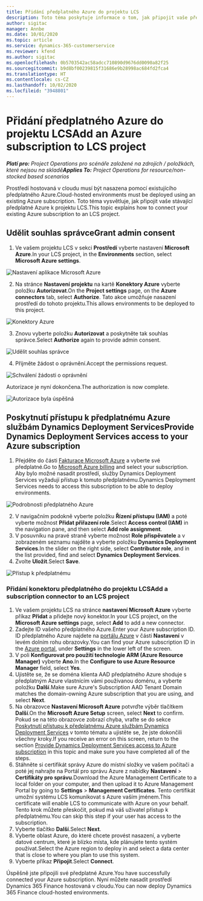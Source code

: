 ```yaml
---
title: Přidání předplatného Azure do projektu LCS
description: Toto téma poskytuje informace o tom, jak připojit vaše předplatné Azure k projektu LCS.
author: sigitac
manager: Annbe
ms.date: 10/01/2020
ms.topic: article
ms.service: dynamics-365-customerservice
ms.reviewer: kfend
ms.author: sigitac
ms.openlocfilehash: 0b5703542ac58adcc710890d9676dd0090a82f25
ms.sourcegitcommit: b9d8bf00239815f31686e9b28998ac684fd2fca4
ms.translationtype: HT
ms.contentlocale: cs-CZ
ms.lasthandoff: 10/02/2020
ms.locfileid: "3948801"
---
```

# <a name="add-an-azure-subscription-to-lcs-project"></a><span data-ttu-id="682ed-103">Přidání předplatného Azure do projektu LCS</span><span class="sxs-lookup"><span data-stu-id="682ed-103">Add an Azure subscription to LCS project</span></span>

<span data-ttu-id="682ed-104">_**Platí pro:** Project Operations pro scénáře založené na zdrojích / položkách, které nejsou na skladě_</span><span class="sxs-lookup"><span data-stu-id="682ed-104">_**Applies To:** Project Operations for resource/non-stocked based scenarios_</span></span>

<span data-ttu-id="682ed-105">Prostředí hostovaná v cloudu musí být nasazena pomocí existujícího předplatného Azure.</span><span class="sxs-lookup"><span data-stu-id="682ed-105">Cloud-hosted environments must be deployed using an existing Azure subscription.</span></span> <span data-ttu-id="682ed-106">Toto téma vysvětluje, jak připojit vaše stávající předplatné Azure k projektu LCS.</span><span class="sxs-lookup"><span data-stu-id="682ed-106">This topic explains how to connect your existing Azure subscription to an LCS project.</span></span> 

## <a name="grant-admin-consent"></a><span data-ttu-id="682ed-107">Udělit souhlas správce</span><span class="sxs-lookup"><span data-stu-id="682ed-107">Grant admin consent</span></span>

1. <span data-ttu-id="682ed-108">Ve vašem projektu LCS v sekci **Prostředí** vyberte nastavení **Microsoft Azure**.</span><span class="sxs-lookup"><span data-stu-id="682ed-108">In your LCS project, in the **Environments** section, select **Microsoft Azure settings**.</span></span>

![Nastavení aplikace Microsoft Azure](./media/1MicrosoftAzureSettings.png)

2. <span data-ttu-id="682ed-110">Na stránce **Nastavení projektu** na kartě **Konektory Azure** vyberte položku **Autorizovat**.</span><span class="sxs-lookup"><span data-stu-id="682ed-110">On the **Project settings** page, on the **Azure connectors** tab, select **Authorize**.</span></span> <span data-ttu-id="682ed-111">Tato akce umožňuje nasazení prostředí do tohoto projektu.</span><span class="sxs-lookup"><span data-stu-id="682ed-111">This allows environments to be deployed to this project.</span></span>

![Konektory Azure](./media/2AzureConnectors.png)

3. <span data-ttu-id="682ed-113">Znovu vyberte položku **Autorizovat** a poskytněte tak souhlas správce.</span><span class="sxs-lookup"><span data-stu-id="682ed-113">Select **Authorize** again to provide admin consent.</span></span>

![Udělit souhlas správce](./media/3GrantAdminConsent.png)

4. <span data-ttu-id="682ed-115">Přijměte žádost o oprávnění.</span><span class="sxs-lookup"><span data-stu-id="682ed-115">Accept the permissions request.</span></span>

![Schválení žádosti o oprávnění](./media/4AcceptPermissionRequest.png)

<span data-ttu-id="682ed-117">Autorizace je nyní dokončena.</span><span class="sxs-lookup"><span data-stu-id="682ed-117">The authorization is now complete.</span></span> 

![Autorizace byla úspěšná](./media/5AuthorizationComplete.png)

## <a name="provide-dynamics-deployment-services-access-to-your-azure-subscription"></a><a name="provide"></a><span data-ttu-id="682ed-119">Poskytnutí přístupu k předplatnému Azure službám Dynamics Deployment Services</span><span class="sxs-lookup"><span data-stu-id="682ed-119">Provide Dynamics Deployment Services access to your Azure subscription</span></span>

1. <span data-ttu-id="682ed-120">Přejděte do části [Fakturace Microsoft Azure](https://portal.azure.com/#blade/Microsoft\_Azure\_Billing/SubscriptionsBlade) a vyberte své předplatné.</span><span class="sxs-lookup"><span data-stu-id="682ed-120">Go to [Microsoft Azure billing](https://portal.azure.com/#blade/Microsoft\_Azure\_Billing/SubscriptionsBlade) and select your subscription.</span></span> <span data-ttu-id="682ed-121">Aby bylo možné nasadit prostředí, služby Dynamics Deployment Services vyžadují přístup k tomuto předplatnému.</span><span class="sxs-lookup"><span data-stu-id="682ed-121">Dynamics Deployment Services needs to access this subscription to be able to deploy environments.</span></span>

![Podrobnosti předplatného Azure](./media/6AzureSubscription.png)

2. <span data-ttu-id="682ed-123">V navigačním podokně vyberte položku **Řízení přístupu (IAM)** a poté vyberte možnost **Přidat přiřazení role**.</span><span class="sxs-lookup"><span data-stu-id="682ed-123">Select **Access control (IAM)** in the navigation pane, and then select **Add role assignment**.</span></span>
3. <span data-ttu-id="682ed-124">V posuvníku na pravé straně vyberte možnost **Role přispěvatele** a v zobrazeném seznamu najděte a vyberte položku **Dynamics Deployment Services**.</span><span class="sxs-lookup"><span data-stu-id="682ed-124">In the slider on the right side, select **Contributor role**, and in the list provided, find and select **Dynamics Deployment Services**.</span></span> 
4. <span data-ttu-id="682ed-125">Zvolte **Uložit**.</span><span class="sxs-lookup"><span data-stu-id="682ed-125">Select **Save**.</span></span>

![Přístup k předplatnému](./media/7SubscriptionAccess.png)

### <a name="add-a-subscription-connector-to-an-lcs-project"></a><span data-ttu-id="682ed-127">Přidání konektoru předplatného do projektu LCS</span><span class="sxs-lookup"><span data-stu-id="682ed-127">Add a subscription connector to an LCS project</span></span>

1. <span data-ttu-id="682ed-128">Ve vašem projektu LCS na stránce **nastavení Microsoft Azure** vyberte příkaz **Přidat** a přidejte nový konektor.</span><span class="sxs-lookup"><span data-stu-id="682ed-128">In your LCS project, on the **Microsoft Azure settings** page, select **Add** to add a new connector.</span></span>
2. <span data-ttu-id="682ed-129">Zadejte ID vašeho předplatného Azure.</span><span class="sxs-lookup"><span data-stu-id="682ed-129">Enter your Azure subscription ID.</span></span> <span data-ttu-id="682ed-130">ID předplatného Azure najdete na [portálu Azure](https://ms.portal.azure.com/) v části **Nastavení** v levém dolním rohu obrazovky.</span><span class="sxs-lookup"><span data-stu-id="682ed-130">You can find your Azure subscription ID in the [Azure portal](https://ms.portal.azure.com/), under  **Settings**  in the lower left of the screen.</span></span>
3. <span data-ttu-id="682ed-131">V poli **Konfigurovat pro použití technologie ARM (Azure Resource Manager)** vyberte **Ano**.</span><span class="sxs-lookup"><span data-stu-id="682ed-131">In the **Configure to use Azure Resource Manager** field, select **Yes**.</span></span>
4. <span data-ttu-id="682ed-132">Ujistěte se, že se doména klienta AAD předplatného Azure shoduje s předplatným Azure vlastnícím vámi používanou doménu, a vyberte položku **Další**.</span><span class="sxs-lookup"><span data-stu-id="682ed-132">Make sure Azure's Subscription AAD Tenant Domain matches the domain-owning Azure subscription that you are using, and select **Next**.</span></span>
5. <span data-ttu-id="682ed-133">Na obrazovce **Nastavení Microsoft Azure** potvrďte výběr tlačítkem **Další**.</span><span class="sxs-lookup"><span data-stu-id="682ed-133">On the **Microsoft Azure Setup** screen, select **Next** to confirm.</span></span> <span data-ttu-id="682ed-134">Pokud se na této obrazovce zobrazí chyba, vraťte se do sekce [Poskytnutí přístupu k předplatnému Azure službám Dynamics Deployment Services](#provide) v tomto tématu a ujistěte se, že jste dokončili všechny kroky.</span><span class="sxs-lookup"><span data-stu-id="682ed-134">If you receive an error on this screen, return to the section [Provide Dynamics Deployment Services access to Azure subscription](#provide) in this topic and make sure you have completed all of the steps.</span></span>
6. <span data-ttu-id="682ed-135">Stáhněte si certifikát správy Azure do místní složky ve vašem počítači a poté jej nahrajte na Portál pro správu Azure z nabídky **Nastavení** > **Certifikáty pro správu**.</span><span class="sxs-lookup"><span data-stu-id="682ed-135">Download the Azure Management Certificate to a local folder on your computer, and then upload it to Azure Management Portal by going to **Settings** > **Management Certificates**.</span></span> <span data-ttu-id="682ed-136">Tento certifikát umožní systému LCS komunikovat s Azure vaším jménem.</span><span class="sxs-lookup"><span data-stu-id="682ed-136">This certificate will enable LCS to communicate with Azure on your behalf.</span></span> <span data-ttu-id="682ed-137">Tento krok můžete přeskočit, pokud má váš uživatel přístup k předplatnému.</span><span class="sxs-lookup"><span data-stu-id="682ed-137">You can skip this step if your user has access to the subscription.</span></span>
7. <span data-ttu-id="682ed-138">Vyberte tlačítko **Další**.</span><span class="sxs-lookup"><span data-stu-id="682ed-138">Select  **Next**.</span></span>
8. <span data-ttu-id="682ed-139">Vyberte oblast Azure, do které chcete provést nasazení, a vyberte datové centrum, které je blízko místa, kde plánujete tento systém používat.</span><span class="sxs-lookup"><span data-stu-id="682ed-139">Select the Azure region to deploy in and select a data center that is close to where you plan to use this system.</span></span>
9.  <span data-ttu-id="682ed-140">Vyberte příkaz **Připojit**.</span><span class="sxs-lookup"><span data-stu-id="682ed-140">Select  **Connect**.</span></span>

<span data-ttu-id="682ed-141">Úspěšně jste připojili své předplatné Azure.</span><span class="sxs-lookup"><span data-stu-id="682ed-141">You have successfully connected your Azure subscription.</span></span> <span data-ttu-id="682ed-142">Nyní můžete nasadit prostředí Dynamics 365 Finance hostovaná v cloudu.</span><span class="sxs-lookup"><span data-stu-id="682ed-142">You can now deploy Dynamics 365 Finance cloud-hosted environments.</span></span>


